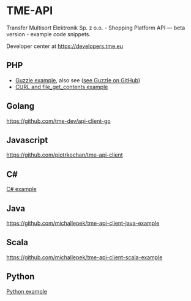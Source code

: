 TME-API
=======

Transfer Multisort Elektronik Sp. z o.o. - Shopping Platform API — beta version - example code snippets.

Developer center at https://developers.tme.eu

## PHP

* [Guzzle example](./PHP/guzzle), also see ([see Guzzle on GitHub](https://github.com/guzzle/guzzle))
* [CURL and file_get_contents example](./PHP/basic)

## Golang

https://github.com/tme-dev/api-client-go

## Javascript

https://github.com/piotrkochan/tme-api-client

## C#

[C# example](./C%23)

## Java

https://github.com/michallepek/tme-api-client-java-example

## Scala

https://github.com/michallepek/tme-api-client-scala-example

## Python

[Python example](./Python)

